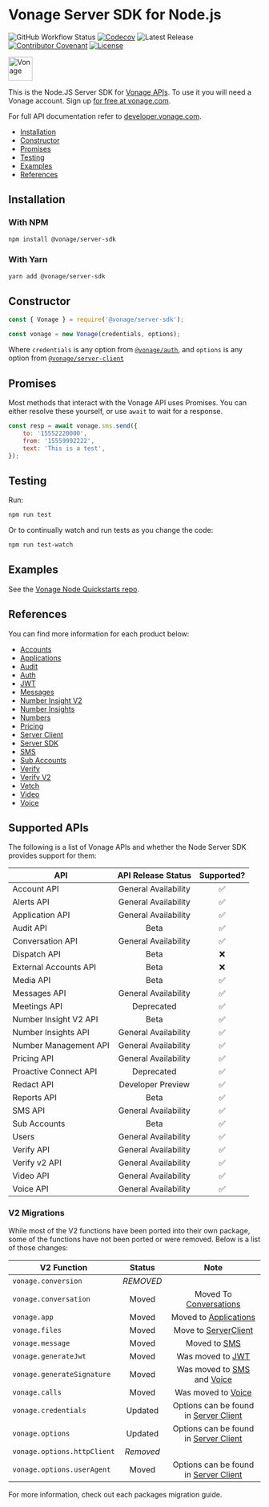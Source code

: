 # Vonage Server SDK for Node.js

![GitHub Workflow Status](https://img.shields.io/github/actions/workflow/status/vonage/vonage-node-sdk/ci.yml?branch=3.x) [![Codecov](https://img.shields.io/codecov/c/github/vonage/vonage-node-sdk?label=Codecov&logo=codecov&style=flat-square)](https://codecov.io/gh/Vonage/vonage-server-sdk) ![Latest Release](https://img.shields.io/npm/v/@vonage/server-sdk?label=%40vonage%2Fserver-sdk&style=flat-square) [![Contributor Covenant](https://img.shields.io/badge/Contributor%20Covenant-v2.0%20adopted-ff69b4.svg?style=flat-square)](../../CODE_OF_CONDUCT.md) [![License](https://img.shields.io/npm/l/@vonage/accounts?label=License&style=flat-square)][license]

<img src="https://developer.nexmo.com/images/logos/vbc-logo.svg" height="48px" alt="Vonage" />

This is the Node.JS Server SDK for [Vonage APIs](https://www.vonage.com/). To use it you will need a Vonage account. Sign up [for free at vonage.com][signup].

For full API documentation refer to [developer.vonage.com](https://developer.vonage.com/).

* [Installation](#installation)
* [Constructor](#constructor)
* [Promises](#promises)
* [Testing](#testing)
* [Examples](#examples)
* [References](#references)


## Installation

### With NPM

```bash
npm install @vonage/server-sdk
```

### With Yarn

```bash
yarn add @vonage/server-sdk
```

## Constructor

```js
const { Vonage } = require('@vonage/server-sdk');

const vonage = new Vonage(credentials, options);
```

Where `credentials` is any option from [`@vonage/auth`](https://github.com/Vonage/vonage-node-sdk/blob/3.x/packages/auth/README.md#options), and `options` is any option from [`@vonage/server-client`](https://github.com/Vonage/vonage-node-sdk/blob/3.x/packages/server-client/README.md#options)

## Promises

Most methods that interact with the Vonage API uses Promises. You can either resolve these yourself, or use `await` to wait for a response.

```js
const resp = await vonage.sms.send({
    to: '15552220000',
    from: '15559992222',
    text: 'This is a test',
});
```

## Testing

Run:

```bash
npm run test
```

Or to continually watch and run tests as you change the code:

```bash
npm run test-watch
```

## Examples

See the [Vonage Node Quickstarts repo](https://github.com/Vonage/vonage-node-code-snippets).


## References

You can find more information for each product below:

* [Accounts][accounts]
* [Applications][applications]
* [Audit](https://github.com/Vonage/vonage-node-sdk/blob/3.x/packages/audit/README.md)
* [Auth][auth]
* [JWT][jwt]
* [Messages](https://github.com/Vonage/vonage-node-sdk/blob/3.x/packages/messages/README.md)
* [Number Insight V2](https://github.com/Vonage/vonage-node-sdk/blob/3.x/packages/number-insight-v2/README.md)
* [Number Insights](https://github.com/Vonage/vonage-node-sdk/blob/3.x/packages/number-insights/README.md)
* [Numbers](https://github.com/Vonage/vonage-node-sdk/blob/3.x/packages/numbers/README.md)
* [Pricing](https://github.com/Vonage/vonage-node-sdk/blob/3.x/packages/pricing/README.md)
* [Server Client][server-client]
* [Server SDK](https://github.com/Vonage/vonage-node-sdk/blob/3.x/packages/server-sdk/README.md)
* [SMS][sms]
* [Sub Accounts](https://github.com/Vonage/vonage-node-sdk/blob/3.x/packages/subaccounts/README.md)
* [Verify](https://github.com/Vonage/vonage-node-sdk/blob/3.x/packages/verify/README.md)
* [Verify V2](https://github.com/Vonage/vonage-node-sdk/blob/3.x/packages/verify2/README.md)
* [Vetch](https://github.com/Vonage/vonage-node-sdk/blob/3.x/packages/vetch/README.md)
* [Video](https://github.com/Vonage/vonage-node-sdk/blob/3.x/packages/video/README.md)
* [Voice][voice]

## Supported APIs

The following is a list of Vonage APIs and whether the Node Server SDK provides support for them:

| API                   |  API Release Status  | Supported? |
|-----------------------|:--------------------:|:----------:|
| Account API           | General Availability |     ✅      |
| Alerts API            | General Availability |     ✅      |
| Application API       | General Availability |     ✅      |
| Audit API             |         Beta         |     ✅      |
| Conversation API      | General Availability |     ✅      |
| Dispatch API          |         Beta         |     ❌      |
| External Accounts API |         Beta         |     ❌      |
| Media API             |         Beta         |     ✅      |
| Messages API          | General Availability |     ✅      |
| Meetings API          |      Deprecated      |     ✅      |
| Number Insight V2 API |         Beta         |     ✅      |
| Number Insights API   | General Availability |     ✅      |
| Number Management API | General Availability |     ✅      |
| Pricing API           | General Availability |     ✅      |
| Proactive Connect API |      Deprecated      |     ✅      |
| Redact API            |  Developer Preview   |     ✅      |
| Reports API           |         Beta         |     ✅      |
| SMS API               | General Availability |     ✅      |
| Sub Accounts          |         Beta         |     ✅      |
| Users                 | General Availability |     ✅      |
| Verify API            | General Availability |     ✅      |
| Verify v2 API         | General Availability |     ✅      |
| Video API             | General Availability |     ✅      |
| Voice API             | General Availability |     ✅      |

### V2 Migrations

While most of the V2 functions have been ported into their own package, some of the functions have not been ported or were removed. Below is a list of those changes:

| V2 Function                 |  Status   |                          Note                          |
|-----------------------------|:---------:|:------------------------------------------------------:|
| `vonage.conversion`         | _REMOVED_ |                                                        |
| `vonage.conversation`       |   Moved   |        Moved To [Conversations][conversations]         |
| `vonage.app`                |   Moved   |         Moved to [Applications][applications]          |
| `vonage.files`              |   Moved   |         Move to [ServerClient][server-client]          |
| `vonage.message`            |   Moved   |                  Moved to [SMS][sms]                   |
| `vonage.generateJwt`        |   Moved   |                Was moved to [JWT][jwt]                 |
| `vonage.generateSignature`  |   Moved   |       Was moved to [SMS][sms] and [Voice][voice]       |
| `vonage.calls`              |   Moved   |              Was moved to [Voice][voice]               |
| `vonage.credentials`        |  Updated  | Options can be found in [Server Client][server-client] |
| `vonage.options`            |  Updated  | Options can be found in [Server Client][server-client] |
| `vonage.options.httpClient` | _Removed_ |                                                        |
| `vonage.options.userAgent`  |   Moved   | Options can be found in [Server Client][server-client] |

For more information, check out each packages migration guide.

[accounts]: https://github.com/Vonage/vonage-node-sdk/blob/3.x/packages/accounts/README.md
[applications]: https://github.com/Vonage/vonage-node-sdk/blob/3.x/packages/applications/README.md
[auth]: https://github.com/Vonage/vonage-node-sdk/blob/3.x/packages/auth/README.md
[sms]: https://github.com/Vonage/vonage-node-sdk/blob/3.x/packages/sms/README.md
[server-client]: https://github.com/Vonage/vonage-node-sdk/blob/3.x/packages/server-client/README.md
[jwt]: https://github.com/Vonage/vonage-node-sdk/blob/3.x/packages/jwt/README.md
[conversations]: https://github.com/Vonage/vonage-node-sdk/blob/3.x/packages/conversations/README.md
[voice]: https://github.com/Vonage/vonage-node-sdk/blob/3.x/packages/voice/README.md
[signup]: https://dashboard.nexmo.com/sign-up?utm_source=DEV_REL&utm_medium=github&utm_campaign=node-server-sdk
[license]: LICENSE.txt
